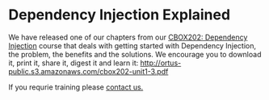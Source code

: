 # Dependency Injection Explained

We have released one of our chapters from our [CBOX202: Dependency Injection](http://www.coldbox.org/courses/cbox202) course that deals with getting started with Dependency Injection, the problem, the benefits and the solutions. We encourage you to download it, print it, share it, digest it and learn it: http://ortus-public.s3.amazonaws.com/cbox202-unit1-3.pdf

If you requrie training please <a href="http://www.ortussolutions.com/#contact">contact us.</a>

